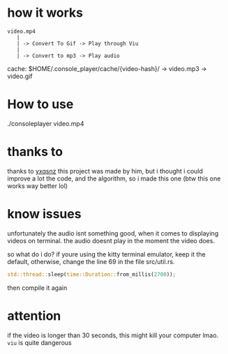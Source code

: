 # how it works

```
video.mp4
   |
   | -> Convert To Gif -> Play through Viu
   |
   | -> Convert to mp3 -> Play audio

```

cache: $HOME/.console_player/cache/{video-hash}/
                                    -> video.mp3
                                    -> video.gif
# How to use

./consoleplayer video.mp4


# thanks to
thanks to [yxqsnz](https://github.com/yxqsnz)
   this project was made by him, but i thought i could improve a lot the code, and the algorithm, so i made this one (btw this one works way better lol)


# know issues
unfortunately the audio isnt something good, when it comes to displaying videos on terminal. the audio doesnt play in the moment the video does.

so what do i do? if youre using the kitty terminal emulator, keep it the default, otherwise, change the line 69 in the file src/util.rs.

```rs
std::thread::sleep(time::Duration::from_millis(2700));
```
then compile it again

# attention

if the video is longer than 30 seconds, this might kill your computer lmao. `viu` is quite dangerous
